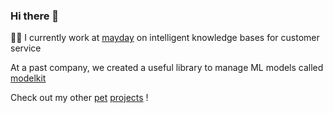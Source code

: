 ### Hi there 👋

🧑‍💻 I currently work at [mayday](https://www.mayday.fr/) on intelligent knowledge bases for customer service

At a past company, we created a useful library to manage ML models called [modelkit](https://github.com/Cornerstone-OnDemand/modelkit)

Check out my other [pet](https://github.com/victorbenichoux/vizno) [projects](https://github.com/victorbenichoux/ticktock) !
